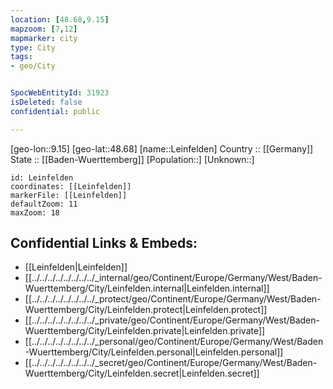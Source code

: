```yaml
---
location: [48.68,9.15] 
mapzoom: [7,12] 
mapmarker: city 
type: City
tags:
- geo/City


SpocWebEntityId: 31923
isDeleted: false
confidential: public

---
```

[geo-lon::9.15] 
[geo-lat::48.68] 
[name::Leinfelden] 
Country :: [[Germany]]  
State :: [[Baden-Wuerttemberg]] 
[Population::] 
[Unknown::] 


```leaflet
id: Leinfelden
coordinates: [[Leinfelden]] 
markerFile: [[Leinfelden]] 
defaultZoom: 11 
maxZoom: 18
```


## Confidential Links & Embeds: 
- [[Leinfelden|Leinfelden]]  
- [[../../../../../../../../_internal/geo/Continent/Europe/Germany/West/Baden-Wuerttemberg/City/Leinfelden.internal|Leinfelden.internal]] 
- [[../../../../../../../../_protect/geo/Continent/Europe/Germany/West/Baden-Wuerttemberg/City/Leinfelden.protect|Leinfelden.protect]] 
- [[../../../../../../../../_private/geo/Continent/Europe/Germany/West/Baden-Wuerttemberg/City/Leinfelden.private|Leinfelden.private]] 
- [[../../../../../../../../_personal/geo/Continent/Europe/Germany/West/Baden-Wuerttemberg/City/Leinfelden.personal|Leinfelden.personal]] 
- [[../../../../../../../../_secret/geo/Continent/Europe/Germany/West/Baden-Wuerttemberg/City/Leinfelden.secret|Leinfelden.secret]] 
